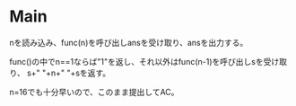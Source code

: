 # Main
nを読み込み、func(n)を呼び出しansを受け取り、ansを出力する。

func()の中でn==1ならば"1"を返し、それ以外はfunc(n-1)を呼び出しsを受け取り、
s+" "+n+" "+sを返す。

n=16でも十分早いので、このまま提出してAC。

